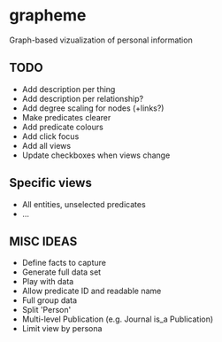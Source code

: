 grapheme
========

Graph-based vizualization of personal information

TODO
----

* Add description per thing
* Add description per relationship?
* Add degree scaling for nodes (+links?)
* Make predicates clearer
* Add predicate colours
* Add click focus
* Add all views
* Update checkboxes when views change

Specific views
--------------

* All entities, unselected predicates
* ...

MISC IDEAS
----------

* Define facts to capture
* Generate full data set
* Play with data
* Allow predicate ID and readable name
* Full group data
* Split 'Person'
* Multi-level Publication (e.g. Journal is_a Publication)
* Limit view by persona


